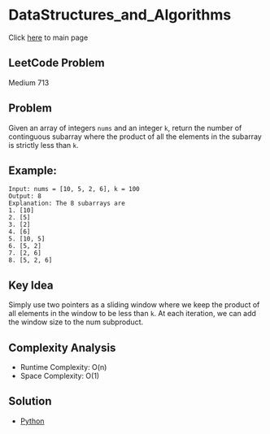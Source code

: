 # DataStructures_and_Algorithms
Click [here](../../README.md) to main page

## LeetCode Problem
Medium 713

## Problem
Given an array of integers `nums` and an integer `k`, return the number of continguous subarray where the product of all the elements in the subarray is strictly less than `k`.

## Example:
```
Input: nums = [10, 5, 2, 6], k = 100
Output: 8
Explanation: The 8 subarrays are
1. [10]
2. [5]
3. [2]
4. [6]
5. [10, 5]
6. [5, 2]
7. [2, 6]
8. [5, 2, 6]
```

## Key Idea
Simply use two pointers as a sliding window where we keep the product of all elements in the window to be less than `k`. At each iteration, we can add the window size to the num subproduct.

## Complexity Analysis
- Runtime Complexity: O(n)
- Space Complexity: O(1)

## Solution
- [Python](./solution.py)